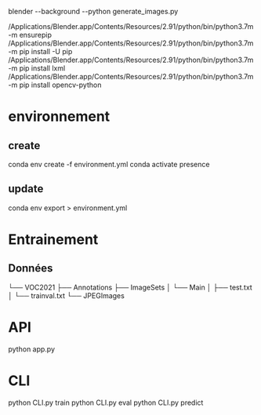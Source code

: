blender --background --python generate_images.py

/Applications/Blender.app/Contents/Resources/2.91/python/bin/python3.7m -m ensurepip
/Applications/Blender.app/Contents/Resources/2.91/python/bin/python3.7m -m pip install -U pip
/Applications/Blender.app/Contents/Resources/2.91/python/bin/python3.7m -m pip install lxml
/Applications/Blender.app/Contents/Resources/2.91/python/bin/python3.7m -m pip install opencv-python

# environnement

## create

conda env create -f environment.yml
conda activate presence

## update

conda env export > environment.yml

# Entrainement

## Données

└── VOC2021
├── Annotations
├── ImageSets
│ └── Main
│ ├── test.txt
│ └── trainval.txt
└── JPEGImages

# API

python app.py

# CLI

python CLI.py train
python CLI.py eval
python CLI.py predict
